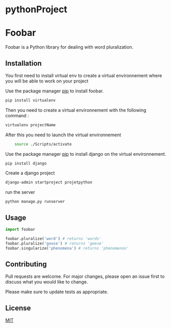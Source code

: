 # pythonProject
 
<!-- The goal of this project is to study the lobbying in france -->

# Foobar

Foobar is a Python library for dealing with word pluralization.

## Installation

You first need to install virtual env to create a virtual environnement where you will be able to work on your project

Use the package manager [pip](https://pip.pypa.io/en/stable/) to install foobar.

```bash
pip install virtualenv 
```

Then you need to create a virtual environnement with the following command : 

```bash
virtualenv projectName
```

After this you need to launch the virtual environnement

```bash
    source ./Scripts/activate
```

Use the package manager [pip](https://pip.pypa.io/en/stable/) to install django on the virtual environnement.

```bash
pip install django 
```

Create a django project 
```bash
django-admin startproject projetpython
```

run the server 

```bash
python manage.py runserver
```

## Usage

```python
import foobar

foobar.pluralize('word') # returns 'words'
foobar.pluralize('goose') # returns 'geese'
foobar.singularize('phenomena') # returns 'phenomenon'
```

## Contributing
Pull requests are welcome. For major changes, please open an issue first to discuss what you would like to change.

Please make sure to update tests as appropriate.

## License
[MIT](https://choosealicense.com/licenses/mit/)